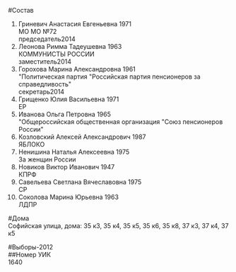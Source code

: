 #Состав  
1. Гриневич Анастасия Евгеньевна 1971  
    МО МО №72  
    председатель2014  
2. Леонова Римма Тадеушевна 1963  
    КОММУНИСТЫ РОССИИ  
    заместитель2014  
3. Горохова Марина Александровна 1961  
    "Политическая партия "Российская партия пенсионеров за справедливость"  
    секретарь2014  
4. Грищенко Юлия Васильевна 1971  
    ЕР  
5. Иванова Ольга Петровна 1965  
    "Общероссийская общественная организация "Союз пенсионеров России"  
6. Козловский Алексей Александрович 1987  
    ЯБЛОКО  
7. Ненишина Наталья Алексеевна 1975  
    За женщин России  
8. Новиков Виктор Иванович 1947  
    КПРФ  
9. Савельева Светлана Вячеславовна 1975  
    СР  
10. Соколова Марина Юрьевна 1963  
    ЛДПР  
  
#Дома  
Софийская улица, дома: 35 к3, 35 к4, 35 к5, 35 к6, 35 к8, 37 к3, 37 к4, 37 к5  
  
#Выборы-2012  
##Номер УИК  
1640  
